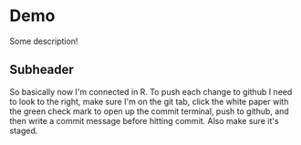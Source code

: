 # Demo
Some description!

## Subheader

So basically now I'm connected in R. To push each change to github I need to look to the right, make sure I'm on the git tab, click the 
white paper with the green check mark to open up the commit terminal, push to github, and then write a commit message before hitting 
commit. Also make sure it's staged.